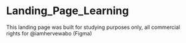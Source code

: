 # Landing_Page_Learning
This landing page was built for studying purposes only, all commercial rights for @iamhervewabo (Figma)
